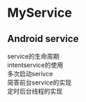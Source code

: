 # MyService

## Android service
service的生命周期 <br>
intentservice的使用 <br>
多次启动serivce <br>
简答前台service的实现 <br>
定时后台线程的实现
